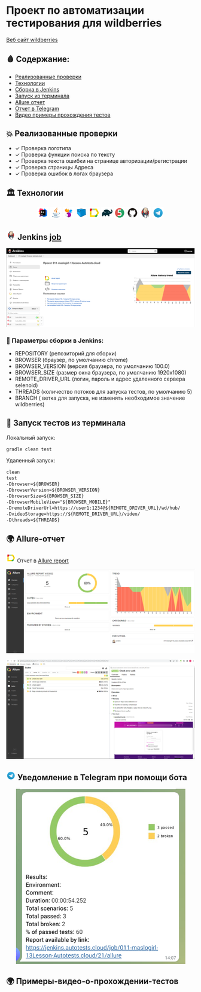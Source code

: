# Проект по автоматизации тестирования для wildberries
<a target="_blank" href="https://www.wildberries.ru//">Веб сайт wildberries</a>

## :drop_of_blood: Содержание:

- [Реализованные проверки](#earth_africa-Реализованные-проверки)
- [Технологии](#earth_africa-Технологии)
- [Сборка в Jenkins](#earth_africa-Jenkins-job)
- [Запуск из терминала](#earth_africa-Запуск-тестов-из-терминала)
- [Allure отчет](#earth_africa-Allure-отчет)
- [Отчет в Telegram](#earth_africa-Уведомление-в-Telegram-при-помощи-бота)
- [Видео примеры прохождения тестов](#earth_africa-Примеры-видео-о-прохождении-тестов)


## :boom: Реализованные проверки

- ✓ Проверка логотипа
- ✓ Проверка функции поиска по тексту
- ✓ Проверка текста ошибки на странице авторизации/регистрации
- ✓ Проверка страницы Адреса
- ✓ Проверка ошибок в логах браузера


## :classical_building: Технологии

<p align="center">
<img width="6%" title="Idea" src="image/logo/Idea.svg">
<img width="6%" title="Java" src="image/logo/Java.svg">
<img width="6%" title="Selenide" src="image/logo/Selenide.svg">
<img width="6%" title="Selenoid" src="image/logo/Selenoid.svg">
<img width="6%" title="Allure Report" src="image/logo/Allure.svg">
<img width="6%" title="Gradle" src="image/logo/Gradle.svg">
<img width="6%" title="JUnit5" src="image/logo/Junit5.svg">
<img width="6%" title="GitHub" src="image/logo/GitHub.svg">
<img width="6%" title="Jenkins" src="image/logo/Jenkins.svg">
<img width="6%" title="Telegram" src="image/logo/Telegram.svg">
</p>


## <img src="image/logo/Jenkins.svg" width="25" height="25"  alt="Jenkins"/></a> Jenkins <a target="_blank" href="https://jenkins.autotests.cloud/job/011-maslogirl-13Lesson-Autotests.cloud//"> job </a>
<p align="center">
<a href="https://jenkins.autotests.cloud/job/011-maslogirl-13Lesson-Autotests.cloud//"><img src="image/screen/JenkinsStartPage.PNG" alt="Jenkins"/></a>
</p>


### :maple_leaf: Параметры сборки в Jenkins:

- REPOSITORY  (репозиторий для сборки)
- BROWSER (браузер, по умолчанию chrome)
- BROWSER_VERSION (версия браузера, по умолчанию 100.0)
- BROWSER_SIZE (размер окна браузера, по умолчанию 1920x1080)
- REMOTE_DRIVER_URL (логин, пароль и адрес удаленного сервера selenoid)
- THREADS (количество потоков для запуска тестов, по умолчанию 5)
- BRANCH ( ветка для запуска, не изменять необходимое значение wildberries)

## :japanese_ogre: Запуск тестов из терминала

Локальный запуск:
```
gradle clean test
```

Удаленный запуск:
```
clean
test
-Dbrowser=${BROWSER}
-DbrowserVersion=${BROWSER_VERSION}
-DbrowserSize=${BROWSER_SIZE}
-DbrowserMobileView="${BROWSER_MOBILE}"
-DremoteDriverUrl=https://user1:1234@${REMOTE_DRIVER_URL}/wd/hub/
-DvideoStorage=https://${REMOTE_DRIVER_URL}/video/
-Dthreads=${THREADS}
```

## :earth_africa: Allure-отчет
<img src="image/logo/Allure.svg" width="25" height="25"  alt="Allure"/></a> Отчет в <a target="_blank" href="https://jenkins.autotests.cloud/job/011-maslogirl-13Lesson-Autotests.cloud/21/allure/#suites/501a1ec69c4cfe3daa26cdc0dc557ad7/8c682ec09d4be762/">Allure report</a>
<p align="center">
<a href="https://jenkins.autotests.cloud/job/011-maslogirl-13Lesson-Autotests.cloud/21/allure/#suites/501a1ec69c4cfe3daa26cdc0dc557ad7/8c682ec09d4be762/"><img src="image/screen/Allure1.PNG" alt="Jenkins"/></a>
</p>
<p align="center">
<a href="https://jenkins.autotests.cloud/job/011-maslogirl-13Lesson-Autotests.cloud/21/allure/#suites/501a1ec69c4cfe3daa26cdc0dc557ad7/8c682ec09d4be762/"><img src="image/screen/Allure2.PNG" alt="Jenkins"/></a>
</p>





## <img src="image/logo/Telegram.svg" width="25" height="25"  alt="Allure"/></a> Уведомление в Telegram при помощи бота
<p align="center">
<img src="image/screen/telegramNotification.PNG" alt="Jenkins"/></a>
</p>


## :earth_africa: Примеры-видео-о-прохождении-тестов

